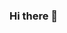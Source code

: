### Hi there 👋

<!--
**Vishal-ydv99/Vishal-ydv99** is a ✨ _special_ ✨ repository because its `README.md` (this file) appears on your GitHub profile.

Here are some ideas to get you started:

- 🔭 I’m currently working on my project 
- 🌱 I’m currently learning javascript
- 👯 I’m looking to collaborate on bhaven 
- 🤔 I’m looking for help with someone
- 💬 Ask me about code only
- 📫 How to reach me: linkedin

- 😄 Pronouns: ...
- ⚡ Fun fact: ...
-->
